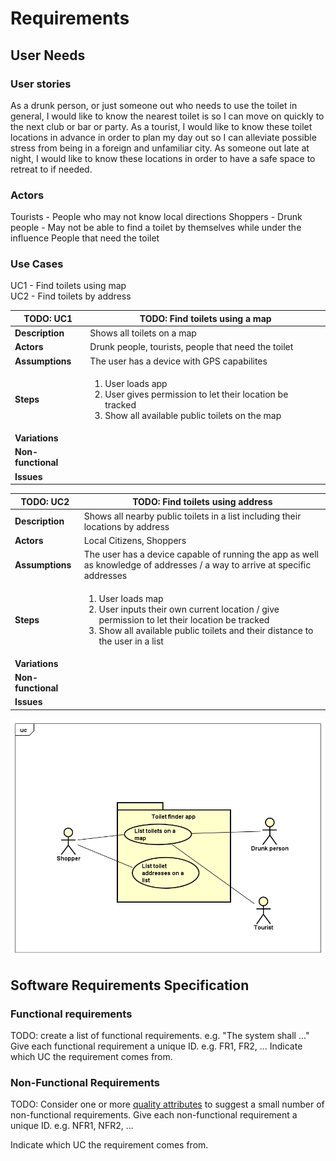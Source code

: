 # Requirements

## User Needs

### User stories
As a drunk person, or just someone out who needs to use the toilet in general, I would like to know the nearest toilet is so I can move on quickly to the next club or bar or party.
As a tourist, I would like to know these toilet locations in advance in order to plan my day out so I can alleviate possible stress from being in a foreign and unfamiliar city.
As someone out late at night, I would like to know these locations in order to have a safe space to retreat to if needed.

### Actors
Tourists - People who may not know local directions
Shoppers - 
Drunk people - May not be able to find a toilet by themselves while under the influence
People that need the toilet 


### Use Cases
UC1 - Find toilets using map<br>
UC2 - Find toilets by address

| TODO: UC1 | TODO: Find toilets using a map | 
| -------------------------------------- | ------------------- |
| **Description** | Shows all toilets on a map |
| **Actors** | Drunk people, tourists, people that need the toilet |
| **Assumptions** | The user has a device with GPS capabilites </td></tr>
| **Steps** | <ol><li> User loads app</li><li>User gives permission to let their location be tracked</li><li>Show all available public toilets on the map</li></ol> |
| **Variations** |  |
| **Non-functional** |  |
| **Issues** |  |

| TODO: UC2 | TODO: Find toilets using address | 
| -------------------------------------- | ------------------- |
| **Description** | Shows all nearby public toilets in a list including their locations by address |
| **Actors** | Local Citizens, Shoppers |
| **Assumptions** | The user has a device capable of running the app as well as knowledge of addresses / a way to arrive at specific addresses </td></tr>
| **Steps** | <ol><li> User loads map</li><li>User inputs their own current location / give permission to let their location be tracked</li><li>Show all available public toilets and their distance to the user in a list</li></ol> |
| **Variations** |  |
| **Non-functional** |  |
| **Issues** |  |

![Insert your Use-Case Diagram Here](images/UseCaseDiagram.png)

## Software Requirements Specification
### Functional requirements
TODO: create a list of functional requirements. 
    e.g. "The system shall ..."
    Give each functional requirement a unique ID. e.g. FR1, FR2, ...
    Indicate which UC the requirement comes from.


### Non-Functional Requirements
TODO: Consider one or more [quality attributes](https://en.wikipedia.org/wiki/ISO/IEC_9126) to suggest a small number of non-functional requirements.
Give each non-functional requirement a unique ID. e.g. NFR1, NFR2, ...

Indicate which UC the requirement comes from.
